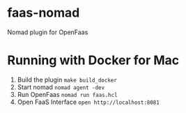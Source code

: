 # faas-nomad
Nomad plugin for OpenFaas

# Running with Docker for Mac
1. Build the plugin `make build_docker`
2. Start nomad `nomad agent -dev`
3. Run OpenFaas `nomad run faas.hcl`
4. Open FaaS Interface `open http://localhost:8081`
